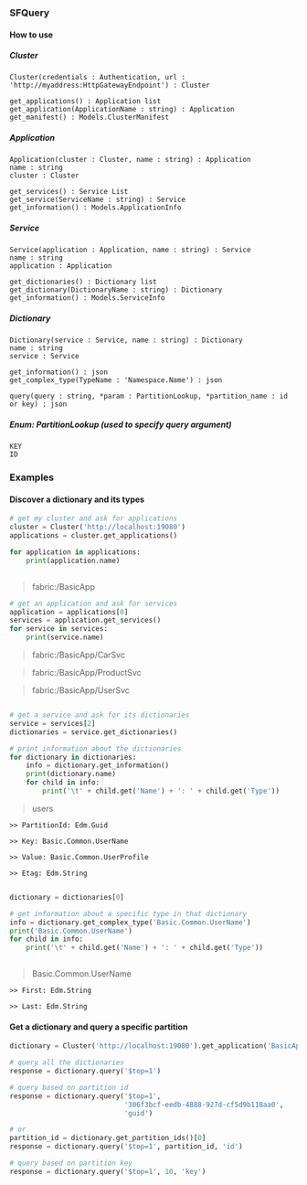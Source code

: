 
### SFQuery

#### How to use

##### Cluster

    Cluster(credentials : Authentication, url : 'http://myaddress:HttpGatewayEndpoint') : Cluster
    
    get_applications() : Application list
    get_application(ApplicationName : string) : Application
    get_manifest() : Models.ClusterManifest
    
##### Application

    Application(cluster : Cluster, name : string) : Application
    name : string
    cluster : Cluster
    
    get_services() : Service List
    get_service(ServiceName : string) : Service
    get_information() : Models.ApplicationInfo
    
##### Service

    Service(application : Application, name : string) : Service
    name : string
    application : Application
    
    get_dictionaries() : Dictionary list
    get_dictionary(DictionaryName : string) : Dictionary
    get_information() : Models.ServiceInfo
    
##### Dictionary 

    Dictionary(service : Service, name : string) : Dictionary
    name : string
    service : Service
    
    get_information() : json
    get_complex_type(TypeName : 'Namespace.Name') : json
    
    query(query : string, *param : PartitionLookup, *partition_name : id or key) : json


##### Enum: PartitionLookup (used to specify query argument)
    KEY
    ID

### Examples
#### Discover a dictionary and its types
```python
# get my cluster and ask for applications
cluster = Cluster('http://localhost:19080')
applications = cluster.get_applications()

for application in applications:
    print(application.name)
    
```

> fabric:/BasicApp

```python
# get an application and ask for services
application = applications[0]
services = application.get_services()
for service in services:
    print(service.name)

```

> fabric:/BasicApp/CarSvc

> fabric:/BasicApp/ProductSvc

> fabric:/BasicApp/UserSvc

```python

# get a service and ask for its dictionaries
service = services[2]
dictionaries = service.get_dictionaries()

# print information about the dictionaries
for dictionary in dictionaries:
    info = dictionary.get_information()
    print(dictionary.name)
    for child in info:
        print('\t' + child.get('Name') + ': ' + child.get('Type'))

```

> users

	>> PartitionId: Edm.Guid
    
	>> Key: Basic.Common.UserName
    
	>> Value: Basic.Common.UserProfile
    
	>> Etag: Edm.String

```python

dictionary = dictionaries[0]

# get information about a specific type in that dictionary
info = dictionary.get_complex_type('Basic.Common.UserName')
print('Basic.Common.UserName')
for child in info:
    print('\t' + child.get('Name') + ': ' + child.get('Type'))
        
```

> Basic.Common.UserName

	>> First: Edm.String
    
	>> Last: Edm.String

#### Get a dictionary and query a specific partition
```python
dictionary = Cluster('http://localhost:19080').get_application('BasicApp').get_service('UserSvc').get_dictionary('users')

# query all the dictionaries
response = dictionary.query('$top=1')

# query based on partition id
response = dictionary.query('$top=1', 
                            '306f3bcf-eedb-4888-927d-cf5d9b118aa0', 
                            'guid')

# or
partition_id = dictionary.get_partition_ids()[0]
response = dictionary.query('$top=1', partition_id, 'id')

# query based on partition key
response = dictionary.query('$top=1', 10, 'key')
```
